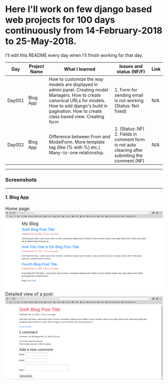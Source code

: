 # Here I'll work on few django based web projects for 100 days continuously from 14-February-2018 to 25-May-2018.
I'll edit this README every day when I'll finish working for that day.

| Day      | Project Name |         What I learned             |   Issues and status (NF/F)   | Link        |
|----------|--------------|------------------------------------|------------------------------|-------------|
| Day001   | Blog App     | How to customize the way models are displayed in admin panel. Creating model Managers. How to create canonical URLs for models. How to add django's build in pagination. How to create class based view. Creating form | 1. Form for sending email is not working (Status: Not fixed) | N/A |
| Day002 | Blog App | Difference between From and ModelForm. More template tag (like {% with %} etc.). Many-to-one relationship. | 1. (Status: NF) <br> 2. Fields in comment form is not auto cleaning after submiting the comment.(NF) | N/A |

----------
### Screenshots
----------
#### 1. Blog App
Home page:
![alt text](Screenshots/BlogApp/Screenshot1.png)
Detailed view of a post:
![alt text](Screenshots/BlogApp/Screenshot2.png)

